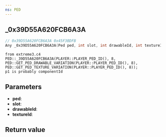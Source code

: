 ```yaml
---
ns: PED
---
```

## _0x39D55A620FCB6A3A

```c
// 0x39D55A620FCB6A3A 0x45F3BDFB
Any _0x39D55A620FCB6A3A(Ped ped, int slot, int drawableId, int textureId);
```

```
from extreme3.c4  
PED::_39D55A620FCB6A3A(PLAYER::PLAYER_PED_ID(), 8, PED::GET_PED_DRAWABLE_VARIATION(PLAYER::PLAYER_PED_ID(), 8), PED::GET_PED_TEXTURE_VARIATION(PLAYER::PLAYER_PED_ID(), 8));  
p1 is probably componentId  
```

## Parameters
* **ped**: 
* **slot**: 
* **drawableId**: 
* **textureId**: 

## Return value
